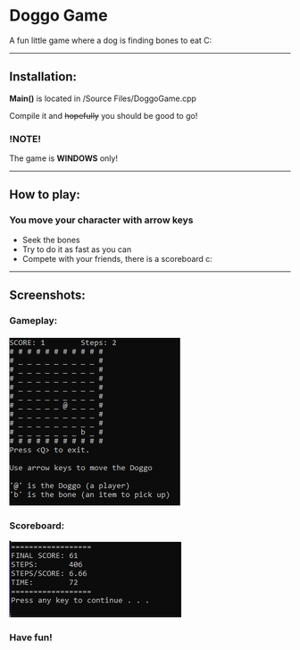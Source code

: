 # Doggo Game

A fun little game where a dog is finding bones to eat C:

---

## Installation:

**Main()** is located in /Source Files/DoggoGame.cpp

Compile it and ~~hopefully~~ you should be good to go!

### !NOTE!
The game is **WINDOWS** only!

---

## How to play:

### You move your character with **arrow keys**
* Seek the bones
* Try to do it as fast as you can
* Compete with your friends, there is a scoreboard c:

---

## Screenshots:

### Gameplay:
![Gameplay Screenshot](/Screenshots/doggogame.jpg)

### Scoreboard:
![Score Screenshot](/Screenshots/doggoscore.jpg)



### Have fun!
